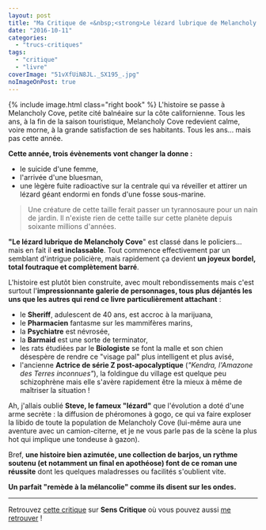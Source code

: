 ```yaml
---
layout: post
title: "Ma Critique de «&nbsp;<strong>Le lézard lubrique de Melancholy Cove</strong>&nbsp;» de <em>Christopher Moore</em>"
date: "2016-10-11"
categories: 
  - "trucs-critiques"
tags: 
  - "critique"
  - "livre"
coverImage: "51vXfUiN8JL._SX195_.jpg"
noImageOnPost: true
---
```


{% include image.html class="right book" %}
L'histoire se passe à Melancholy Cove, petite cité balnéaire sur la côte californienne. Tous les ans, à la fin de la saison touristique, Melancholy Cove redevient calme, voire morne, à la grande satisfaction de ses habitants. Tous les ans... mais pas cette année.

**Cette année, trois évènements vont changer la donne :**

- le suicide d'une femme,
- l'arrivée d'une bluesman,
- une lègère fuite radioactive sur la centrale qui va réveiller et attirer un lézard géant endormi en fonds d'une fosse sous-marine.

<blockquote class="citation">Une créature de cette taille ferait passer un tyrannosaure pour un nain de jardin. Il n'existe rien de cette taille sur cette planète depuis soixante millions d'années.</blockquote>

**"Le lézard lubrique de Melancholy Cove**" est classé dans le policiers... mais en fait il **est inclassable**. Tout commence effectivement par un semblant d'intrigue policière, mais rapidement ça devient **un joyeux bordel, total foutraque et complètement barré**.

L'histoire est plutôt bien construite, avec moult rebondissements mais c'est surtout l'**impressionnante galerie de personnages, tous plus déjantés les uns que les autres qui rend ce livre particulièrement attachant** :

- le **Sheriff**, adulescent de 40 ans, est accroc à la marijuana,
- le **Pharmacien** fantasme sur les mammifères marins,
- la **Psychiatre** est névrosée,
- la **Barmaid** est une sorte de terminator,
- les rats étudiées par le **Biologiste** se font la malle et son chien désespère de rendre ce "visage pal" plus intelligent et plus avisé,
- l'ancienne **Actrice de série Z post-apocalyptique** (_"Kendra, l'Amazone des Terres inconnues"_), la foldingue du village est quelque peu schizophrène mais elle s'avère rapidement être la mieux à même de maîtriser la situation !

Ah, j'allais oublié **Steve, le fameux "lézard"** que l'évolution a doté d'une arme secrète : la diffusion de phéromones à gogo, ce qui va faire exploser la libido de toute la population de Melancholy Cove (lui-même aura une aventure avec un camion-citerne, et je ne vous parle pas de la scène la plus hot qui implique une tondeuse à gazon).

Bref, **une histoire bien azimutée, une collection de barjos, un rythme soutenu (et notamment un final en apothéose) font de ce roman une réussite** dont les quelques maladresses ou facilités s'oublient vite.

**Un parfait "remède à la mélancolie" comme ils disent sur les ondes.**

* * *

Retrouvez [cette critique](http://www.senscritique.com/livre/Le_lezard_lubrique_de_Melancholy_Cove/critique/107096646) sur **Sens Critique** où vous pouvez aussi [me retrouver](http://www.senscritique.com/Arnaud_Malon) !
